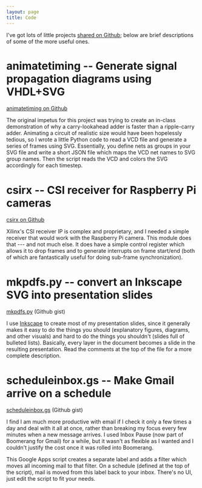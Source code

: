 ```yaml
---
layout: page
title: Code
---
```

I've got lots of little projects [shared on Github](github.com/stevenbell/); below are brief descriptions of some of the more useful ones.

# animatetiming -- Generate signal propagation diagrams using VHDL+SVG
[animatetiming on Github](https://github.com/stevenbell/animatetiming)

The original impetus for this project was trying to create an in-class demonstration of why a carry-lookahead adder is faster than a ripple-carry adder.  Animating a circuit of realistic size would have been hopelessly tedious, so I wrote a little Python code to read a VCD file and generate a series of frames using SVG.  Essentially, you define nets as groups in your SVG file and write a short JSON file which maps the VCD net names to SVG group names.  Then the script reads the VCD and colors the SVG accordingly for each timestep.

# csirx -- CSI receiver for Raspberry Pi cameras
[csirx on Github](https://github.com/stevenbell/csirx)

Xilinx's CSI receiver IP is complex and proprietary, and I needed a simple receiver that would work with the Raspberry Pi camera.  This module does that --- and not much else.  It does have a simple control register which allows it to drop frames and to generate interrupts on frame start/end (both of which are fantastically useful for doing sub-frame synchronization).

# mkpdfs.py -- convert an Inkscape SVG into presentation slides
[mkpdfs.py](https://gist.github.com/stevenbell/909c79c9396f932942476e658b38d80c) (Github gist)

I use [Inkscape](http://inkscape.org) to create most of my presentation slides, since it generally makes it easy to do the things you should (explanatory figures, diagrams, and other visuals) and hard to do the things you shouldn't (slides full of bulleted lists).
Basically, every layer in the document becomes a slide in the resulting presentation.  Read the comments at the top of the file for a more complete description.


# scheduleinbox.gs -- Make Gmail arrive on a schedule
[scheduleinbox.gs](https://gist.github.com/stevenbell/4be4ba8f7ace2089c9f085ddac22347f) (Github gist)

I find I am much more productive with email if I check it only a few times a day and deal with it all at once, rather than breaking my focus every few minutes when a new message arrives.  I used Inbox Pause (now part of Boomerang for Gmail) for a while, but it wasn't as flexible as I wanted and I couldn't justify the cost once it was rolled into Boomerang.

This Google Apps script creates a separate label and adds a filter which moves all incoming mail to that filter.  On a schedule (defined at the top of the script), mail is moved from this label back to your inbox.  There's no UI, just edit the script to fit your needs.


